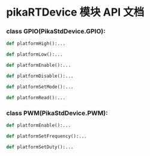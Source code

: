 # pikaRTDevice 模块 API 文档

### class GPIO(PikaStdDevice.GPIO):
``` python
def platformHigh():...
```

``` python
def platformLow():...
```

``` python
def platformEnable():...
```

``` python
def platformDisable():...
```

``` python
def platformSetMode():...
```

``` python
def platformRead():...
```

### class PWM(PikaStdDevice.PWM):
``` python
def platformEnable():...
```

``` python
def platformSetFrequency():...
```

``` python
def platformSetDuty():...
```

